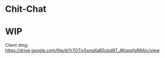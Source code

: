 # Chit-Chat

# WIP

Client dmg: https://drive.google.com/file/d/1r7OTiy5xnqXaB5cbd8T_4KspqfgR8Ajc/view
